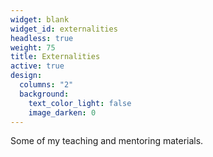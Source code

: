 ```yaml
---
widget: blank
widget_id: externalities
headless: true
weight: 75
title: Externalities
active: true
design:
  columns: "2"
  background:
    text_color_light: false
    image_darken: 0
---
```

S﻿ome of my teaching and mentoring materials.